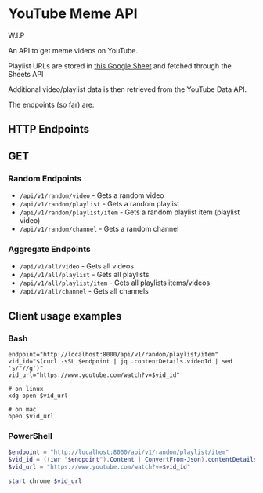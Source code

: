 # YouTube Meme API

W.I.P

An API to get meme videos on YouTube.

Playlist URLs are stored in [this Google Sheet](https://docs.google.com/spreadsheets/d/1MuvC8JpJte1wzAS0m9qR0rr2-gxzL8aaX6lvlKeAqvs/edit?usp=sharing)
and fetched through the Sheets API

Additional video/playlist data is then retrieved from the YouTube Data API.

The endpoints (so far) are:

## HTTP Endpoints

## GET

### Random Endpoints

- `/api/v1/random/video` - Gets a random video
- `/api/v1/random/playlist` - Gets a random playlist
- `/api/v1/random/playlist/item` - Gets a random playlist item (playlist video)
- `/api/v1/random/channel` - Gets a random channel

### Aggregate Endpoints

- `/api/v1/all/video` - Gets all videos
- `/api/v1/all/playlist` - Gets all playlists
- `/api/v1/all/playlist/item` - Gets all playlists items/videos
- `/api/v1/all/channel` - Gets all channels

## Client usage examples

### Bash

```shell
endpoint="http://localhost:8000/api/v1/random/playlist/item"
vid_id="$(curl -sSL $endpoint | jq .contentDetails.videoId | sed 's/"//g')"
vid_url="https://www.youtube.com/watch?v=$vid_id"

# on linux
xdg-open $vid_url

# on mac
open $vid_url
```

### PowerShell

```powershell
$endpoint = "http://localhost:8000/api/v1/random/playlist/item"
$vid_id = ((iwr "$endpoint").Content | ConvertFrom-Json).contentDetails.videoId
$vid_url = "https://www.youtube.com/watch?v=$vid_id"

start chrome $vid_url
```
